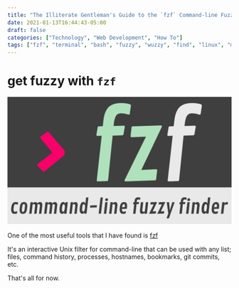 ```yaml
---
title: "The Illiterate Gentleman's Guide to the `fzf` Command-line Fuzzy Finder"
date: 2021-01-13T16:44:43-05:00
draft: false
categories: ["Technology", "Web Development", "How To"]
tags: ["fzf", "terminal", "bash", "fuzzy", "wuzzy", "find", "linux", "mac", "windows", "stupid"]
---
```


# get fuzzy with `fzf`
![Alt](https://raw.githubusercontent.com/junegunn/i/master/fzf.png "Logo for the fzf fuzzy finding tool.")

One of the most useful tools that I have found is [fzf](https://github.com/junegunn/fzf#-)


It's an interactive Unix filter for command-line that can be used with any list; files, command history, processes, hostnames, bookmarks, git commits, etc.

That's all for now.